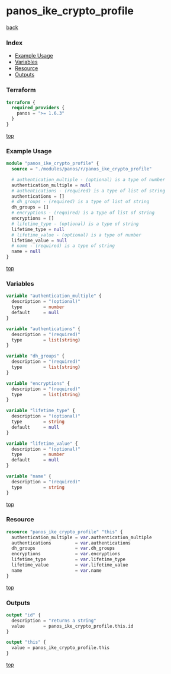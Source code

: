 # panos_ike_crypto_profile

[back](../panos.md)

### Index

- [Example Usage](#example-usage)
- [Variables](#variables)
- [Resource](#resource)
- [Outputs](#outputs)

### Terraform

```terraform
terraform {
  required_providers {
    panos = ">= 1.6.3"
  }
}
```

[top](#index)

### Example Usage

```terraform
module "panos_ike_crypto_profile" {
  source = "./modules/panos/r/panos_ike_crypto_profile"

  # authentication_multiple - (optional) is a type of number
  authentication_multiple = null
  # authentications - (required) is a type of list of string
  authentications = []
  # dh_groups - (required) is a type of list of string
  dh_groups = []
  # encryptions - (required) is a type of list of string
  encryptions = []
  # lifetime_type - (optional) is a type of string
  lifetime_type = null
  # lifetime_value - (optional) is a type of number
  lifetime_value = null
  # name - (required) is a type of string
  name = null
}
```

[top](#index)

### Variables

```terraform
variable "authentication_multiple" {
  description = "(optional)"
  type        = number
  default     = null
}

variable "authentications" {
  description = "(required)"
  type        = list(string)
}

variable "dh_groups" {
  description = "(required)"
  type        = list(string)
}

variable "encryptions" {
  description = "(required)"
  type        = list(string)
}

variable "lifetime_type" {
  description = "(optional)"
  type        = string
  default     = null
}

variable "lifetime_value" {
  description = "(optional)"
  type        = number
  default     = null
}

variable "name" {
  description = "(required)"
  type        = string
}
```

[top](#index)

### Resource

```terraform
resource "panos_ike_crypto_profile" "this" {
  authentication_multiple = var.authentication_multiple
  authentications         = var.authentications
  dh_groups               = var.dh_groups
  encryptions             = var.encryptions
  lifetime_type           = var.lifetime_type
  lifetime_value          = var.lifetime_value
  name                    = var.name
}
```

[top](#index)

### Outputs

```terraform
output "id" {
  description = "returns a string"
  value       = panos_ike_crypto_profile.this.id
}

output "this" {
  value = panos_ike_crypto_profile.this
}
```

[top](#index)